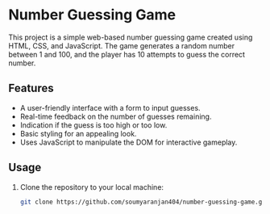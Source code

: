 # Number Guessing Game

This project is a simple web-based number guessing game created using HTML, CSS, and JavaScript. The game generates a random number between 1 and 100, and the player has 10 attempts to guess the correct number.

## Features

- A user-friendly interface with a form to input guesses.
- Real-time feedback on the number of guesses remaining.
- Indication if the guess is too high or too low.
- Basic styling for an appealing look.
- Uses JavaScript to manipulate the DOM for interactive gameplay.

## Usage

1. Clone the repository to your local machine:
   ```bash
   git clone https://github.com/soumyaranjan404/number-guessing-game.git
